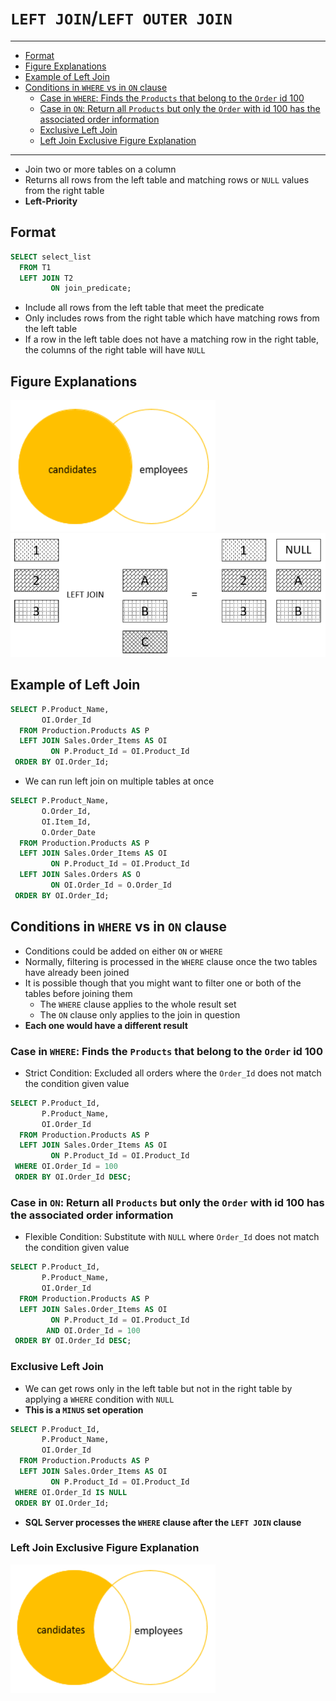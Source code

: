# `LEFT JOIN`/`LEFT OUTER JOIN`

---

- [Format](#format)
- [Figure Explanations](#figure-explanations)
- [Example of Left Join](#example-of-left-join)
- [Conditions in `WHERE` vs in `ON` clause](#conditions-in-where-vs-in-on-clause)
  - [Case in `WHERE`: Finds the `Products` that belong to the `Order` id 100](#case-in-where-finds-the-products-that-belong-to-the-order-id-100)
  - [Case in `ON`: Return all `Products` but only the `Order` with id 100 has the associated order information](#case-in-on-return-all-products-but-only-the-order-with-id-100-has-the-associated-order-information)
  - [Exclusive Left Join](#exclusive-left-join)
  - [Left Join Exclusive Figure Explanation](#left-join-exclusive-figure-explanation)

---

- Join two or more tables on a column
- Returns all rows from the left table and matching rows or `NULL` values from the right table
- **Left-Priority**

## Format

```sql
SELECT select_list
  FROM T1
  LEFT JOIN T2
         ON join_predicate;
```

- Include all rows from the left table that meet the predicate
- Only includes rows from the right table which have matching rows from the left table
- If a row in the left table does not have a matching row in the right table, the columns of the right table will have `NULL`

## Figure Explanations

<img src="../../figures/venn-diagram-left-join.png">
<img src="../../figures/left-join-explanation.png">

## Example of Left Join

```sql
SELECT P.Product_Name,
       OI.Order_Id
  FROM Production.Products AS P
  LEFT JOIN Sales.Order_Items AS OI
         ON P.Product_Id = OI.Product_Id
 ORDER BY OI.Order_Id;
```

- We can run left join on multiple tables at once

```sql
SELECT P.Product_Name,
       O.Order_Id,
       OI.Item_Id,
       O.Order_Date
  FROM Production.Products AS P
  LEFT JOIN Sales.Order_Items AS OI
         ON P.Product_Id = OI.Product_Id
  LEFT JOIN Sales.Orders AS O
         ON OI.Order_Id = O.Order_Id
 ORDER BY OI.Order_Id;
```

## Conditions in `WHERE` vs in `ON` clause

- Conditions could be added on either `ON` or `WHERE`
- Normally, filtering is processed in the `WHERE` clause once the two tables have already been joined
- It is possible though that you might want to filter one or both of the tables before joining them
  - The `WHERE` clause applies to the whole result set
  - The `ON` clause only applies to the join in question
- **Each one would have a different result**

### Case in `WHERE`: Finds the `Products` that belong to the `Order` id 100

- Strict Condition: Excluded all orders where the `Order_Id` does not match the condition given value

```sql
SELECT P.Product_Id,
       P.Product_Name,
       OI.Order_Id
  FROM Production.Products AS P
  LEFT JOIN Sales.Order_Items AS OI
         ON P.Product_Id = OI.Product_Id
 WHERE OI.Order_Id = 100
 ORDER BY OI.Order_Id DESC;
```

### Case in `ON`: Return all `Products` but only the `Order` with id 100 has the associated order information

- Flexible Condition: Substitute with `NULL` where `Order_Id` does not match the condition given value

```sql
SELECT P.Product_Id,
       P.Product_Name,
       OI.Order_Id
  FROM Production.Products AS P
  LEFT JOIN Sales.Order_Items AS OI
         ON P.Product_Id = OI.Product_Id
        AND OI.Order_Id = 100
 ORDER BY OI.Order_Id DESC;
```

### Exclusive Left Join

- We can get rows only in the left table but not in the right table by applying a `WHERE` condition with `NULL`
- **This is a `MINUS` set operation**

```sql
SELECT P.Product_Id,
       P.Product_Name,
       OI.Order_Id
  FROM Production.Products AS P
  LEFT JOIN Sales.Order_Items AS OI
         ON P.Product_Id = OI.Product_Id
 WHERE OI.Order_Id IS NULL
 ORDER BY OI.Order_Id;
```

- **SQL Server processes the `WHERE` clause after the `LEFT JOIN` clause**

### Left Join Exclusive Figure Explanation

<img src="../../figures/venn-diagram-exclusive-left-join.png">
